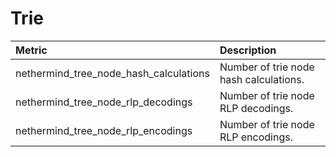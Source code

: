 # Trie

| Metric | Description |
| :--- | :--- |
| nethermind_tree_node_hash_calculations | Number of trie node hash calculations. |
| nethermind_tree_node_rlp_decodings | Number of trie node RLP decodings. |
| nethermind_tree_node_rlp_encodings | Number of trie node RLP encodings. |
